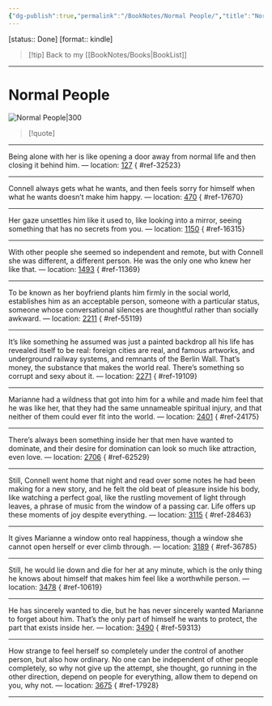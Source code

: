 ```yaml
---
{"dg-publish":true,"permalink":"/BookNotes/Normal People/","title":"Normal People","noteIcon":""}
---
```


[status:: Done]
[format:: kindle]

>[!tip] Back to my [[BookNotes/Books\|BookList]]

---
# Normal People

![Normal People|300](https://img9.doubanio.com/view/subject/l/public/s33314312.jpg)

>[!quote]

---
Being alone with her is like opening a door away from normal life and then closing it behind him. — location: [127]()
{ #ref-32523}


---
Connell always gets what he wants, and then feels sorry for himself when what he wants doesn’t make him happy. — location: [470]()
{ #ref-17670}


---
Her gaze unsettles him like it used to, like looking into a mirror, seeing something that has no secrets from you. — location: [1150]()
{ #ref-16315}


---
With other people she seemed so independent and remote, but with Connell she was different, a different person. He was the only one who knew her like that. — location: [1493]()
{ #ref-11369}


---
To be known as her boyfriend plants him firmly in the social world, establishes him as an acceptable person, someone with a particular status, someone whose conversational silences are thoughtful rather than socially awkward. — location: [2211]()
{ #ref-55119}


---
It’s like something he assumed was just a painted backdrop all his life has revealed itself to be real: foreign cities are real, and famous artworks, and underground railway systems, and remnants of the Berlin Wall. That’s money, the substance that makes the world real. There’s something so corrupt and sexy about it. — location: [2271]()
{ #ref-19109}


---
Marianne had a wildness that got into him for a while and made him feel that he was like her, that they had the same unnameable spiritual injury, and that neither of them could ever fit into the world. — location: [2401]()
{ #ref-24175}


---
There’s always been something inside her that men have wanted to dominate, and their desire for domination can look so much like attraction, even love. — location: [2706]()
{ #ref-62529}


---
Still, Connell went home that night and read over some notes he had been making for a new story, and he felt the old beat of pleasure inside his body, like watching a perfect goal, like the rustling movement of light through leaves, a phrase of music from the window of a passing car. Life offers up these moments of joy despite everything. — location: [3115]()
{ #ref-28463}


---
It gives Marianne a window onto real happiness, though a window she cannot open herself or ever climb through. — location: [3189]()
{ #ref-36785}


---
Still, he would lie down and die for her at any minute, which is the only thing he knows about himself that makes him feel like a worthwhile person. — location: [3478]()
{ #ref-10619}


---
He has sincerely wanted to die, but he has never sincerely wanted Marianne to forget about him. That’s the only part of himself he wants to protect, the part that exists inside her. — location: [3490]()
{ #ref-59313}


---
How strange to feel herself so completely under the control of another person, but also how ordinary. No one can be independent of other people completely, so why not give up the attempt, she thought, go running in the other direction, depend on people for everything, allow them to depend on you, why not. — location: [3675]()
{ #ref-17928}


---
